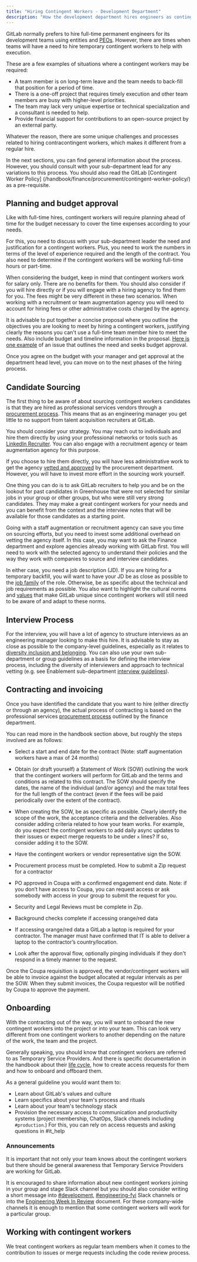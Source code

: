 ```yaml
---
title: "Hiring Contingent Workers - Development Department"
description: "How the development department hires engineers as contingent workers"
---
```


GitLab normally prefers to hire full-time permanent engineers for its development teams using entities and [PEOs](/handbook/people-group/employment-solutions/#peo-professional-employer-organization-employer-of-record-and-not-a-gitlab-entity-or-branch). However, there are times when teams will have a need to hire temporary contingent workers to help with execution.

These are a few examples of situations where a contingent workers may be required:

- A team member is on long-term leave and the team needs to back-fill that position for a period of time.
- There is a one-off project that requires timely execution and other team members are busy with higher-level priorities.
- The team may lack very unique expertise or technical specialization and a consultant is needed to help.
- Provide financial support for contributions to an open-source project by an external party.

Whatever the reason, there are some unique challenges and processes related to hiring contracontingent workers, which makes it different from a regular hire.

In the next sections, you can find general information about the process. However, you should consult with your sub-department lead for any variations to this process. You should also read the GitLab [Contingent Worker Policy] (/handbook/finance/procurement/contingent-worker-policy/) as a pre-requisite.

## Planning and budget approval

Like with full-time hires, contingent workers will require planning ahead of time for the budget necessary to cover the time expenses according to your needs.

For this, you need to discuss with your sub-department leader the need and justification for a contingent workers. Plus, you need to work the numbers in terms of the level of experience required and the length of the contract. You also need to determine if the contingent workers will be working full-time hours or part-time.

When considering the budget, keep in mind that contingent workers work for salary only. There are no benefits for them. You should also consider if you will hire directly or if you will engage with a hiring agency to find them for you. The fees might be very different in these two scenarios. When working with a recruitment or team augmentation agency you will need to account for hiring fees or other administrative costs charged by the agency.

It is advisable to put together a concise proposal where you outline the objectives you are looking to meet by hiring a contingent workers, justifying clearly the reasons you can't use a full-time team member hire to meet the needs. Also include budget and timeline information in the proposal. [Here is one example](https://gitlab.com/gitlab-com/Finance-Division/procurement-team/procurement/-/issues/1020) of an issue that outlines the need and seeks budget approval.

Once you agree on the budget with your manager and get approval at the department head level, you can move on to the next phases of the hiring process.

## Candidate Sourcing

The first thing to be aware of about sourcing contingent workers candidates is that they are hired as professional services vendors through a [procurement process](/handbook/finance/procurement/). This means that as an engineering manager you get little to no support from talent acquisition recruiters at GitLab.

You should consider your strategy. You may reach out to individuals and hire them directly by using your professional networks or tools such as [LinkedIn Recruiter](/handbook/hiring/gitlab-ambassadors/#4-request-a-linkedin-recruiter-account). You can also engage with a recruitment agency or team augmentation agency for this purpose.

If you choose to hire them directly, you will have less administrative work to get the agency [vetted and approved](/handbook/finance/procurement/) by the procurement department. However, you will have to invest more effort in the sourcing work yourself.

One thing you can do is to ask GitLab recruiters to help you and be on the lookout for past candidates in Greenhouse that were not selected for similar jobs in your group or other groups, but who were still very strong candidates. They may make a great contingent workers for your needs and you can benefit from the context and the interview notes that will be available for those candidates as a starting point.

Going with a staff augmentation or recruitment agency can save you time on sourcing efforts, but you need to invest some additional overhead on vetting the agency itself. In this case, you may want to ask the Finance department and explore agencies already working with GitLab first. You will need to work with the selected agency to understand their policies and the way they work with companies to source and interview candidates.

In either case, you need a job description (JD). If you are hiring for a temporary backfill, you will want to have your JD be as close as possible to the [job family](/handbook/hiring/job-families/) of the role. Otherwise, be as specific about the technical and job requirements as possible. You also want to highlight the cultural norms and [values](/handbook/values) that make GitLab unique since contingent workers will still need to be aware of and adapt to these norms.

## Interview Process

For the interview, you will have a lot of agency to structure interviews as an engineering manager looking to make this hire. It is advisable to stay as close as possible to the company-level guidelines, especially as it relates to [diversity inclusion and belonging](/handbook/company/culture/inclusion/talent-acquisition-initiatives/). You can also use your own sub-department or group guidelines as a basis for defining the interview process, including the diversity of interviewers and approach to technical vetting (e.g. see Enablement sub-department [interview guidelines](/handbook/engineering/infrastructure/core-platform/#how-do-we-interview-candidates)).

## Contracting and invoicing

Once you have identified the candidate that you want to hire (either directly or through an agency), the actual process of contracting is based on the professional services [procurement process](/handbook/finance/procurement/#--what-is-procurement) outlined by the finance department.

You can read more in the handbook section above, but roughly the steps involved are as follows:

- Select a start and end date for the contract (Note: staff augmentation workers have a max of 24 months)
- Obtain (or draft yourself) a Statement of Work (SOW) outlining the work that the contingent workers will perform for GitLab and the terms and conditions as related to this contract. The SOW should specify the dates, the name of the individual (and/or agency) and the max total fees for the full length of the contract (even if the fees will be paid periodically over the extent of the contract).
- When creating the SOW, be as specific as possible. Clearly identify the scope of the work, the acceptance criteria and the deliverables. Also consider adding criteria related to how your team works. For example, do you expect the contingent workers to add daily async updates to their issues or expect merge requests to be under `x` lines? If so, consider adding it to the SOW.
- Have the contingent workers or vendor representative sign the SOW.
- Procurement process must be completed. How to submit a Zip request for a contractor
- PO approved in Coupa with a confirmed engagement end date. Note: if you don’t have access to Coupa, you can request access or ask somebody with access in your group to submit the request for you.
- Security and Legal Reviews must be complete in Zip.
- Background checks complete if accessing orange/red data
- If accessing orange/red data a GitLab a laptop is required for your contractor. The manager must have confirmed that IT is able to deliver a laptop to the contractor’s country/location.

- Look after the approval flow, optionally pinging individuals if they don't respond in a timely manner to the request.

Once the Coupa requisition is approved, the vendor/contingent workers will be able to invoice against the budget allocated at regular intervals as per the SOW. When they submit invoices, the Coupa requestor will be notified by Coupa to approve the payment.

## Onboarding

With the contracting out of the way, you will want to onboard the new contingent workers into the project or into your team. This can look very different from one contingent workers to another depending on the nature of the work, the team and the project.

Generally speaking, you should know that contingent workers are referred to as Temporary Service Providers. And there is specific documentation in the handbook about their [life cycle](https://internal.gitlab.com/handbook/it/end-user-services/access-request/temporary-service-providers/), how to create access requests for them and how to onboard and offboard them.

As a general guideline you would want them to:

- Learn about GitLab's values and culture
- Learn specifics about your team's process and rituals
- Learn about your team's technology stack
- Provision the necessary access to communication and productivity systems (project membership, ChatOps, Slack channels including `#production`.) For this, you can rely on access requests and asking questions in #it_help

### Announcements

It is important that not only your team knows about the contingent workers but there should be general awareness that Temporary Service Providers are working for GitLab.

It is encouraged to share information about new contingent workers joining in your group and stage Slack channel but you should also consider writing a short message into [#development](https://gitlab.slack.com/app_redirect?channel=development), [#engineering-fyi](https://gitlab.slack.com/app_redirect?channel=development) Slack channels or into the [Engineering Week In Review](https://docs.google.com/document/d/1JBdCl3MAOSdlgq3kzzRmtzTsFWsTIQ9iQg0RHhMht6E/edit?usp=sharing) document. For these company-wide channels it is enough to mention that some contingent workers will work for a particular group.

## Working with contingent workers

We treat contingent workers as regular team members when it comes to the contribution to issues or merge requests including the code review process.
